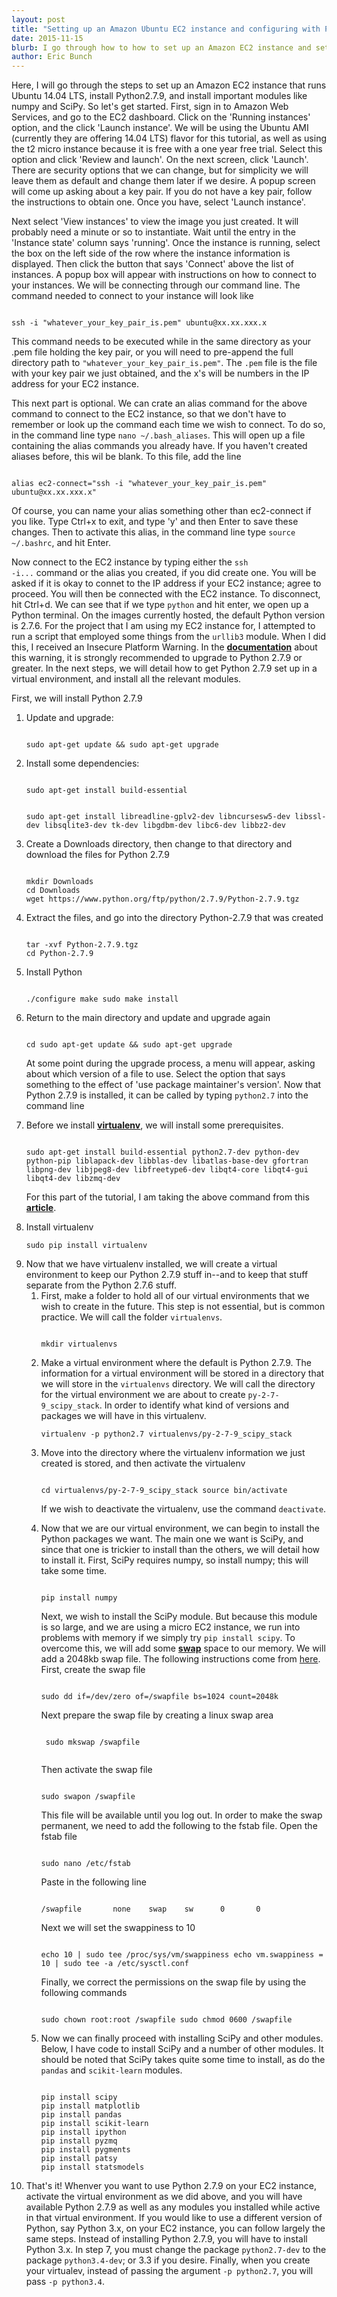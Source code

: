```yaml
---
layout: post
title: "Setting up an Amazon Ubuntu EC2 instance and configuring with Python2.7.9 and SciPy stack"
date: 2015-11-15
blurb: I go through how to how to set up an Amazon EC2 instance and setting up an environment for scientific computation.
author: Eric Bunch
---
```

Here, I will go through the steps to set up an Amazon EC2 instance that runs Ubuntu 14.04 LTS, install Python2.7.9, and install important modules like numpy and SciPy. So let's get started. First, sign in to Amazon Web Services, and go to the EC2 dashboard. Click on the 'Running instances' option, and the click 'Launch instance'. We will be using the Ubuntu AMI $\text{(currently they are offering 14.04 LTS)}$ flavor for this tutorial, as well as using the t2 micro instance because it is free with a one year free trial. Select this option and click 'Review and launch'. On the next screen, click 'Launch'. There are security options that we can change, but for simplicity we will leave them as default and change them later if we desire. A popup screen will come up asking about a key pair. If you do not have a key pair, follow the instructions to obtain one. Once you have, select 'Launch instance'.

Next select 'View instances' to view the image you just created. It will probably need a minute or so to instantiate. Wait until the entry in the 'Instance state' column says 'running'. Once the instance is running, select the box on the left side of the row where the instance information is displayed. Then click the button that says 'Connect' above the list of instances. A popup box will appear with instructions on how to connect to your instances. We will be connecting through our command line. The command needed to connect to your instance will look like

<pre><code>
ssh -i "whatever_your_key_pair_is.pem" ubuntu@xx.xx.xxx.x
</code></pre>

This command needs to be executed while in the same directory as your .pem file holding the key pair, or you will need to pre-append the full directory path to <code>"whatever_your_key_pair_is.pem"</code>. The `.pem` file is the file with your key pair we just obtained, and the x's will be numbers in the IP address for your EC2 instance.

<p> This next part is optional. We can crate an alias command for the above command to connect to the EC2 instance, so that we don't have to remember or look up the command each time we wish to connect. To do so, in the command line type <code>nano ~/.bash_aliases</code>. This will open up a file containing the alias commands you already have. If you haven't created aliases before, this wil be blank. To this file, add the line

<pre><code>
alias ec2-connect="ssh -i "whatever_your_key_pair_is.pem" ubuntu@xx.xx.xxx.x"
</code></pre>

Of course, you can name your alias something other than ec2-connect if you like. Type Ctrl+x to exit, and type 'y' and then Enter to save these changes. Then to activate this alias, in the command line type <code>source ~/.bashrc</code>, and hit Enter.


Now connect to the EC2 instance by typing either the <code>ssh -i...</code> command or the alias you created, if you did create one. You will be asked if it is okay to connet to the IP address if your EC2 instance; agree to proceed. You will then be connected with the EC2 instance. To disconnect, hit Ctrl+d. We can see that if we type <code>python</code> and hit enter, we open up a Python terminal. On the images currently hosted, the default Python version is 2.7.6. For the project that I am using my EC2 instance for, I attempted to run a script that employed some things from the <code>urllib3</code> module. When I did this, I received an Insecure Platform Warning. In the <a href="http://urllib3.readthedocs.org/en/latest/security.html"><b>documentation</b></a> about this warning, it is strongly recommended to upgrade to Python 2.7.9 or greater. In the next steps, we will detail how to get Python 2.7.9 set up in a virtual environment, and install all the relevant modules.

<p> First, we will install Python 2.7.9

<ol>
<li> Update and upgrade:
<pre><code>
sudo apt-get update && sudo apt-get upgrade
</code></pre>
</li>

<li> Install some dependencies:
<pre><code>
sudo apt-get install build-essential
</code></pre>

<pre><code>
sudo apt-get install libreadline-gplv2-dev libncursesw5-dev libssl-dev libsqlite3-dev tk-dev libgdbm-dev libc6-dev libbz2-dev
</code></pre>
</li>

<li> Create a Downloads directory, then change to that directory and download the files for Python 2.7.9
<pre><code>
mkdir Downloads
cd Downloads
wget https://www.python.org/ftp/python/2.7.9/Python-2.7.9.tgz
</code></pre>

</li>

<li> Extract the files, and go into the directory Python-2.7.9 that was created
<pre><code>
tar -xvf Python-2.7.9.tgz
cd Python-2.7.9
</code></pre>
</li>

<li> Install Python
<pre><code>
./configure make sudo make install
</code></pre>
</li>

<li> Return to the main directory and update and upgrade again

<pre><code>
cd sudo apt-get update && sudo apt-get upgrade
</code></pre>


At some point during the upgrade process, a menu will appear, asking about which version of a file to use. Select the option that says something to the effect of 'use package maintainer's version'. Now that Python 2.7.9 is installed, it can be called by typing <code>python2.7</code> into the command line
</li>

<li> Before we install <a href="https://virtualenv.readthedocs.org/en/latest/"><b>virtualenv</b></a>, we will install some prerequisites. </li>


<pre><code>
sudo apt-get install build-essential python2.7-dev python-dev python-pip liblapack-dev libblas-dev libatlas-base-dev gfortran libpng-dev libjpeg8-dev libfreetype6-dev libqt4-core libqt4-gui libqt4-dev libzmq-dev
</code></pre>

For this part of the tutorial, I am taking the above command from this <a href="https://www.quantstart.com/articles/Quick-Start-Python-Quantitative-Research-Environment-on-Ubuntu-14-04"><b>article</b></a>.

<li>Install virtualenv

<pre><code>sudo pip install virtualenv</code></pre>
</li>

<li>Now that we have virtualenv installed, we will create a virtual environment to keep our Python 2.7.9 stuff in--and to keep that stuff separate from the Python 2.7.6 stuff.

<ol>
<li> First, make a folder to hold all of our virtual environments that we wish to create in the future. This step is not essential, but is common practice. We will call the folder <code>virtualenvs</code>.

<pre><code>
mkdir virtualenvs
</code></pre>
</li>

<li> Make a virtual environment where the default is Python 2.7.9. The information for a virtual environment will be stored in a directory that we will store in the <code>virtualenvs</code> directory. We will call the directory for the virtual environment we are about to create <code>py-2-7-9_scipy_stack</code>. In order to identify what kind of versions and packages we will have in this virtualenv.

<pre><code>virtualenv -p python2.7 virtualenvs/py-2-7-9_scipy_stack</code></pre>
</li>

<li> Move into the directory where the virtualenv information we just created is stored, and then activate the virtualenv

<pre><code>
cd virtualenvs/py-2-7-9_scipy_stack source bin/activate
</code></pre>

 If we wish to deactivate the virtualenv, use the command <code>deactivate</code>. </li>

 <li> Now that we are our virtual environment, we can begin to install the Python packages we want. The main one we want is SciPy, and since that one is trickier to install than the others, we will detail how to install it. First, SciPy requires numpy, so install numpy; this will take some time.

<pre><code>
pip install numpy
</code></pre>

Next, we wish to install the SciPy module. But because this module is so large, and we are using a micro EC2 instance, we run into problems with memory if we simply try <code>pip install scipy</code>. To overcome this, we will add some <a href="https://www.linux.com/news/software/applications/8208-all-about-linux-swap-space"><b>swap</b></a> space to our memory. We will add a 2048kb swap file. The following instructions come from <a href="https://www.digitalocean.com/community/tutorials/how-to-add-swap-on-ubuntu-12-04">here</a>. First, create the swap file

<pre><code>
sudo dd if=/dev/zero of=/swapfile bs=1024 count=2048k
</code></pre>

 Next prepare the swap file by creating a linux swap area

 <pre><code>
 sudo mkswap /swapfile
 </code></pre>

 Then activate the swap file

<pre><code>
sudo swapon /swapfile
</code></pre>

This file will be available until you log out. In order to make the swap permanent, we need to add the following to the fstab file. Open the fstab file

<pre><code>
sudo nano /etc/fstab
</code></pre>

Paste in the following line
<pre><code>
/swapfile       none    swap    sw      0       0
</code></pre>


Next we will set the swappiness to 10

<pre><code>
echo 10 | sudo tee /proc/sys/vm/swappiness echo vm.swappiness = 10 | sudo tee -a /etc/sysctl.conf
</code></pre>


Finally, we correct the permissions on the swap file by using the following commands

<pre><code>
sudo chown root:root /swapfile sudo chmod 0600 /swapfile
</code></pre>
</li>

<li>Now we can finally proceed with installing SciPy and other modules. Below, I have code to install SciPy and a number of other modules. It should be noted that SciPy takes quite some time to install, as do the <code>pandas</code> and <code>scikit-learn</code> modules.

<pre><code>
pip install scipy
pip install matplotlib
pip install pandas
pip install scikit-learn
pip install ipython
pip install pyzmq
pip install pygments
pip install patsy
pip install statsmodels
</code></pre>
</li>
</ol>

<li> That's it! Whenver you want to use Python 2.7.9 on your EC2 instance, activate the virtual environment as we did above, and you will have available Python 2.7.9 as well as any modules you installed while active in that virtual environment. If you would like to use a different version of Python, say Python 3.x, on your EC2 instance, you can follow largely the same steps. Instead of installing Python 2.7.9, you will have to install Python 3.x. In step 7, you must change the package <code>python2.7-dev</code> to the package <code>python3.4-dev</code>; or 3.3 if you desire. Finally, when you create your virtualev, instead of passing the argument <code>-p python2.7</code>, you will pass <code>-p python3.4</code>. </li> </li> </ol> </p>
